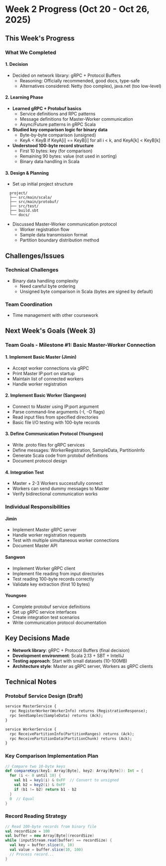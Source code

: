 # Week 2 Progress (Oct 20 - Oct 26, 2025)

## This Week's Progress

### What We Completed

#### 1. Decision

- Decided on network library: gRPC + Protocol Buffers
  - Reasoning: Officially recommended, good docs, type-safe
  - Alternatives considered: Netty (too complex), java.net (too low-level)

#### 2. Learning Phase

- **Learned gRPC + Protobuf basics**
  - Service definitions and RPC patterns
  - Message definitions for Master-Worker communication
  - Async/Future patterns in gRPC Scala
- **Studied key comparison logic for binary data**
  - Byte-by-byte comparison (unsigned)
  - KeyA < KeyB if KeyA[i] == KeyB[i] for all i < k, and KeyA[k] < KeyB[k]
- **Understood 100-byte record structure**
  - First 10 bytes: key (for comparison)
  - Remaining 90 bytes: value (not used in sorting)
  - Binary data handling in Scala

#### 3. Design & Planning

- Set up initial project structure

```
  project/
  ├── src/main/scala/
  ├── src/main/protobuf/
  ├── src/test/
  ├── build.sbt
  └── docs/
```

- Discussed Master-Worker communication protocol
  - Worker registration flow
  - Sample data transmission format
  - Partition boundary distribution method

## Challenges/Issues

### Technical Challenges

- Binary data handling complexity
  - Need careful byte ordering
  - Unsigned byte comparison in Scala (bytes are signed by default)

### Team Coordination

- Time management with other coursework

## Next Week's Goals (Week 3)

### Team Goals - Milestone #1: Basic Master-Worker Connection

#### 1. Implement Basic Master (Jimin)

- Accept worker connections via gRPC
- Print Master IP:port on startup
- Maintain list of connected workers
- Handle worker registration

#### 2. Implement Basic Worker (Sangwon)

- Connect to Master using IP:port argument
- Parse command-line arguments (-I, -O flags)
- Read input files from specified directories
- Basic file I/O testing with 100-byte records

#### 3. Define Communication Protocol (Youngseo)

- Write .proto files for gRPC services
- Define messages: WorkerRegistration, SampleData, PartitionInfo
- Generate Scala code from protobuf definitions
- Document protocol design

#### 4. Integration Test

- Master + 2-3 Workers successfully connect
- Workers can send dummy messages to Master
- Verify bidirectional communication works

### Individual Responsibilities

#### Jimin

- Implement Master gRPC server
- Handle worker registration requests
- Test with multiple simultaneous worker connections
- Document Master API

#### Sangwon

- Implement Worker gRPC client
- Implement file reading from input directories
- Test reading 100-byte records correctly
- Validate key extraction (first 10 bytes)

#### Youngseo

- Complete protobuf service definitions
- Set up gRPC service interfaces
- Create integration test scenarios
- Write communication protocol documentation

## Key Decisions Made

- **Network library**: gRPC + Protocol Buffers (final decision)
- **Development environment**: Scala 2.13 + SBT + IntelliJ
- **Testing approach**: Start with small datasets (10-100MB)
- **Architecture style**: Master as gRPC server, Workers as gRPC clients

## Technical Notes

### Protobuf Service Design (Draft)

```protobuf
service MasterService {
  rpc RegisterWorker(WorkerInfo) returns (RegistrationResponse);
  rpc SendSamples(SampleData) returns (Ack);
}

service WorkerService {
  rpc ReceivePartitionInfo(PartitionRanges) returns (Ack);
  rpc ReceivePartitionData(PartitionChunk) returns (Ack);
}
```

### Key Comparison Implementation Plan

```scala
// Compare two 10-byte keys
def compareKeys(key1: Array[Byte], key2: Array[Byte]): Int = {
  for (i <- 0 until 10) {
    val b1 = key1(i) & 0xFF  // Convert to unsigned
    val b2 = key2(i) & 0xFF
    if (b1 != b2) return b1 - b2
  }
  0  // Equal
}
```

### Record Reading Strategy

```scala
// Read 100-byte records from binary file
val recordSize = 100
val buffer = new Array[Byte](recordSize)
while (inputStream.read(buffer) == recordSize) {
  val key = buffer.slice(0, 10)
  val value = buffer.slice(10, 100)
  // Process record...
}
```

